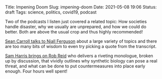 Title: Impening Doom
Slug: impening-doom
Date: 2021-05-08 19:06
Status: draft
Tags: science, politics, covid19, podcast

Two of the podcasts I listen just covered a related topic: How societies handle
disaster, why we usually are unprepared, and how we could do better. Both are
above the usual crop and thus highly recommended!

[Sean Carroll talks to Niall Ferguson](https://www.preposterousuniverse.com/podcast/2021/05/03/145-niall-ferguson-on-histories-networks-and-catastrophes/)
about a large variety of topics and there are too many bits of wisdom to even
try picking a quote from the transcript.

[Sam Harris brings on Rob Reid](https://samharris.org/subscriber-extras/special-episode-engineering-apocalypse/)
who delivers a riveting monologue, broken up by discussion, that vividly outlines why synthetic biology 
can pose a real threat, and what can be done to put countermeasures into place early enough. Four hours 
well spent!


